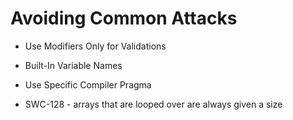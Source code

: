 # Avoiding Common Attacks

- Use Modifiers Only for Validations
- Built-In Variable Names
- Use Specific Compiler Pragma

- SWC-128 - arrays that are looped over are always given a size

